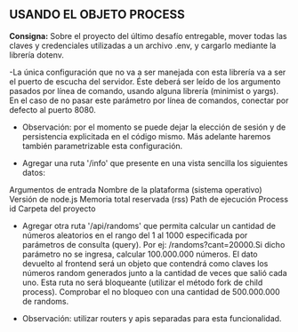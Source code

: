 ## USANDO EL OBJETO PROCESS

**Consigna:** Sobre el proyecto del último desafío entregable, mover todas las claves y credenciales utilizadas a un archivo .env, y cargarlo mediante la librería dotenv.

-La única configuración que no va a ser manejada con esta librería va a ser el puerto de escucha del servidor. Éste deberá ser leído de los argumento pasados por línea de comando, usando alguna librería (minimist o yargs). En el caso de no pasar este parámetro por línea de comandos, conectar por defecto al puerto 8080.

- Observación: por el momento se puede dejar la elección de sesión y de persistencia explicitada en el código mismo. Más adelante haremos también parametrizable esta configuración.

- Agregar una ruta '/info' que presente en una vista sencilla los siguientes datos:

Argumentos de entrada
Nombre de la plataforma (sistema operativo)
Versión de node.js
Memoria total reservada (rss)
Path de ejecución
Process id
Carpeta del proyecto

- Agregar otra ruta '/api/randoms' que permita calcular un cantidad de números aleatorios en el rango del 1 al 1000 especificada por parámetros de consulta (query).
  Por ej: /randoms?cant=20000.Si dicho parámetro no se ingresa, calcular 100.000.000 números.
  El dato devuelto al frontend será un objeto que contendrá como claves los números random generados junto a la cantidad de veces que salió cada uno. Esta ruta no será bloqueante (utilizar el método fork de child process). Comprobar el no bloqueo con una cantidad de 500.000.000 de randoms.

- Observación: utilizar routers y apis separadas para esta funcionalidad.

